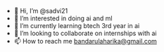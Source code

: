 - 👋 Hi, I’m @sadvi21
- 👀 I’m interested in  doing ai and ml 
- 🌱 I’m currently learning btech 3rd year in ai 
- 💞️ I’m looking to collaborate on internships with ai 
- 📫 How to reach me  bandarulaharika@gmail.com

<!---
sadvi21/sadvi21 is a ✨ special ✨ repository because its `README.md` (this file) appears on your GitHub profile.
You can click the Preview link to take a look at your changes.
--->
